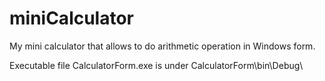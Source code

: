 # miniCalculator
My mini calculator that allows to do arithmetic operation in Windows form.

Executable file CalculatorForm.exe is under CalculatorForm\bin\Debug\
